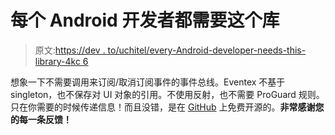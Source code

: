 # 每个 Android 开发者都需要这个库

> 原文:[https://dev . to/uchitel/every-Android-developer-needs-this-library-4kc 6](https://dev.to/uchitel/every-android-developer-needs-this-library-4kc6)

想象一下不需要调用来订阅/取消订阅事件的事件总线。Eventex 不基于 singleton，也不保存对 UI 对象的引用。不使用反射，也不需要 ProGuard 规则。只在你需要的时候传递信息！而且没错，是在 [GitHub](https://github.com/uchitel/eventex) 上免费开源的。**非常感谢您的每一条反馈！**